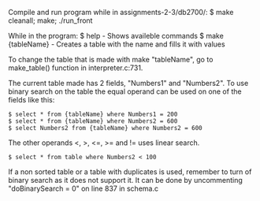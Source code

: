 Compile and run program while in assignments-2-3/db2700/:
	$ make cleanall; make; ./run_front

While in the program:
	$ help
		- Shows availeble commands
	$ make {tableName}
		- Creates a table with the name and fills it with values

To change the table that is made with make "tableName",
go to make_table() function in interpreter.c:731.

The current table made has 2 fields, "Numbers1" and "Numbers2".
To use binary search on the table the equal operand can be used
on one of the fields like this:

	$ select * from {tableName} where Numbers1 = 200
	$ select * from {tableName} where Numbers2 = 600
	$ select Numbers2 from {tableName} where Numbers2 = 600

The other operands <, >, <=, >= and != uses linear search.

	$ select * from table where Numbers2 < 100

If a non sorted table or a table with duplicates
is used, remember to turn of binary search as it 
does not support it.
It can be done by uncommenting "doBinarySearch = 0"
on line 837 in schema.c
